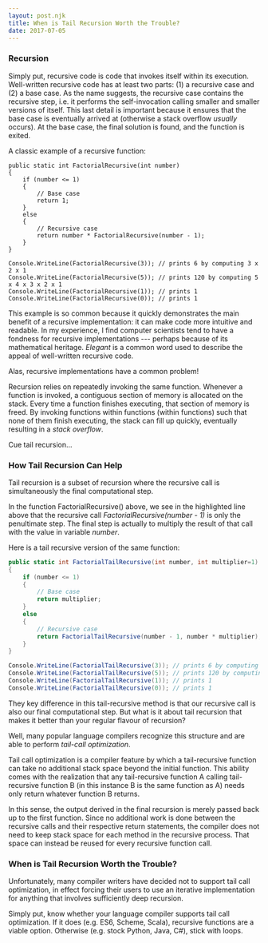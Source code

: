 ```yaml
---
layout: post.njk
title: When is Tail Recursion Worth the Trouble?
date: 2017-07-05
---
```


### Recursion

Simply put, recursive code is code that invokes itself within its execution. Well-written recursive code has at least two parts: (1) a recursive case and (2) a base case. As the name suggests, the recursive case contains the recursive step, i.e. it performs the self-invocation calling smaller and smaller versions of itself. This last detail is important because it ensures that the base case is eventually arrived at (otherwise a stack overflow *usually* occurs). At the base case, the final solution is found, and the function is exited.

A classic example of a recursive function:

```csharp/10
public static int FactorialRecursive(int number)
{
    if (number <= 1)
    {
        // Base case
        return 1;
    }
    else
    {
        // Recursive case
        return number * FactorialRecursive(number - 1);
    }
}

Console.WriteLine(FactorialRecursive(3)); // prints 6 by computing 3 x 2 x 1
Console.WriteLine(FactorialRecursive(5)); // prints 120 by computing 5 x 4 x 3 x 2 x 1
Console.WriteLine(FactorialRecursive(1)); // prints 1
Console.WriteLine(FactorialRecursive(0)); // prints 1
```

This example is so common because it quickly demonstrates the main benefit of a recursive implementation: it can make code more intuitive and readable. In my experience, I find computer scientists tend to have a fondness for recursive implementations --- perhaps because of its mathematical heritage. *Elegant* is a common word used to describe the appeal of well-written recursive code.

Alas, recursive implementations have a common problem!

Recursion relies on repeatedly invoking the same function. Whenever a function is invoked, a contiguous section of memory is allocated on the stack. Every time a function finishes executing, that section of memory is freed. By invoking functions within functions (within functions) such that none of them finish executing, the stack can fill up quickly, eventually resulting in a *stack overflow*.

Cue tail recursion...

### How Tail Recursion Can Help

Tail recursion is a subset of recursion where the recursive call is simultaneously the final computational step.

In the function FactorialRecursive() above, we see in the highlighted line above that the recursive call *FactorialRecursive(number - 1)* is only the penultimate step. The final step is actually to multiply the result of that call with the value in variable *number*.

Here is a tail recursive version of the same function:

```csharp
public static int FactorialTailRecursive(int number, int multiplier=1)
{
    if (number <= 1)
    {
        // Base case
        return multiplier;
    }
    else
    {
        // Recursive case
        return FactorialTailRecursive(number - 1, number * multiplier);
    }
}

Console.WriteLine(FactorialTailRecursive(3)); // prints 6 by computing 3 x 2 x 1
Console.WriteLine(FactorialTailRecursive(5)); // prints 120 by computing 5 x 4 x 3 x 2 x 1
Console.WriteLine(FactorialTailRecursive(1)); // prints 1
Console.WriteLine(FactorialTailRecursive(0)); // prints 1
```

They key difference in this tail-recursive method is that our recursive call is also our final computational step. But what is it about tail recursion that makes it better than your regular flavour of recursion?

Well, many popular language compilers recognize this structure and are able to perform *tail-call optimization*.

Tail call optimization is a compiler feature by which a tail-recursive function can take no additional stack space beyond the initial function. This ability comes with the realization that any tail-recursive function A calling tail-recursive function B (in this instance B is the same function as A) needs only return whatever function B returns.

In this sense, the output derived in the final recursion is merely passed back up to the first function. Since no additional work is done between the recursive calls and their respective return statements, the compiler does not need to keep stack space for each method in the recursive process. That space can instead be reused for every recursive function call.

### When is Tail Recursion Worth the Trouble?

Unfortunately, many compiler writers have decided not to support tail call optimization, in effect forcing their users to use an iterative implementation for anything that involves sufficiently deep recursion.

Simply put, know whether your language compiler supports tail call optimization. If it does (e.g. ES6, Scheme, Scala), recursive functions are a viable option. Otherwise (e.g. stock Python, Java, C#), stick with loops.